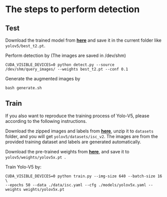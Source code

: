 # The steps to perform detection

## Test

Download the trained model from [**here**](https://drive.google.com/file/d/14J52fvlm78fTuGfYW20VMQqtjRgWF2Sl/view?usp=sharing) and save it in the current folder like ```yolov5/best_t2.pt```.

Perform detection by (The images are saved in /dev/shm)
```
CUDA_VISIBLE_DEVICES=0 python detect.py --source /dev/shm/query_images/ --weights best_t2.pt --conf 0.1 
```

Generate the augmented images by
```
bash generate.sh
```


## Train
If you also want to reproduce the training process of Yolo-V5, please according to the following instructions.

Download the zipped images and labels from [**here**](https://drive.google.com/file/d/11nwa9L423TgXTLBhwT1LGXE4DUxZmaj7/view?usp=sharing), unzip it to ```datasets``` folder, and you will get ```yolov5/datasets/isc_v2```. The images are from the provided training dataset and labels are generated automatically.

Download the pre-trained weights from [**here**](https://drive.google.com/file/d/1oZv51z2i8pDlhHqSiGh1vKn1BaL0x9Tb/view?usp=sharing), and save it to ```yolov5/weights/yolov5x.pt ```.

Train Yolo-V5 by:
```
CUDA_VISIBLE_DEVICES=0 python train.py --img-size 640 --batch-size 16 \
--epochs 50 --data ./data/isc.yaml --cfg ./models/yolov5x.yaml --weights weights/yolov5x.pt
```
